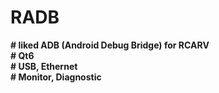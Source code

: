 # RADB
**# liked ADB (Android Debug Bridge) for RCARV** <br /> 
**# Qt6** <br />
**# USB, Ethernet** <br />
**# Monitor, Diagnostic** <br />


